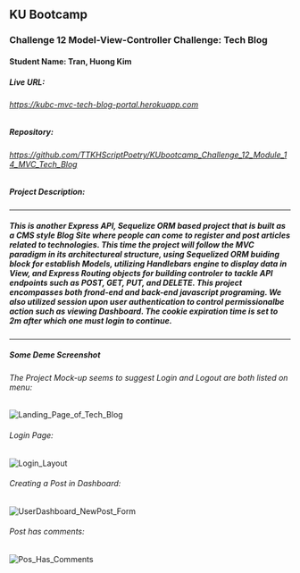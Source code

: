## KU Bootcamp  
### Challenge 12 Model-View-Controller Challenge: Tech Blog
#### Student Name: Tran, Huong Kim

##### Live URL: 
###### https://kubc-mvc-tech-blog-portal.herokuapp.com

##### Repository:   
###### https://github.com/TTKHScriptPoetry/KUbootcamp_Challenge_12_Module_14_MVC_Tech_Blog
 
##### Project Description:
---------------------------------------------------------------------------------------------------------
##### This is another Express API, Sequelize ORM based project that is built as a CMS style Blog Site where people can come to register and post articles related to technologies. This time the project will follow the MVC paradigm in its architectureal structure, using Sequelized ORM buiding block for establish Models, utilizing Handlebars engine to display data in View, and Express Routing objects for building controler to tackle API endpoints such as POST, GET, PUT, and DELETE. This project encompasses both frond-end and back-end javascript programing. We also utilized session upon user authentication to control permissionalbe action such as viewing Dashboard. The cookie expiration time is set to 2m after which one must login to continue.
---------------------------------------------------------------------------------------------------------
##### Some Deme Screenshot
###### The Project Mock-up seems to suggest Login and Logout are both listed on menu:
![Landing_Page_of_Tech_Blog](https://user-images.githubusercontent.com/100046315/161420944-132884f3-0347-4386-9e78-8c8960149d8a.png)

###### Login Page:
![Login_Layout](https://user-images.githubusercontent.com/100046315/161420984-426d427a-70aa-45ac-b0a4-304a0f8ed0c1.png)

###### Creating a Post in Dashboard:
![UserDashboard_NewPost_Form](https://user-images.githubusercontent.com/100046315/161421710-ddc219a7-692d-412f-97c0-5bf9755715bc.png)

###### Post has comments:
![Pos_Has_Comments](https://user-images.githubusercontent.com/100046315/161421728-f9059586-b760-426e-89a1-bffecd2afb52.png)








